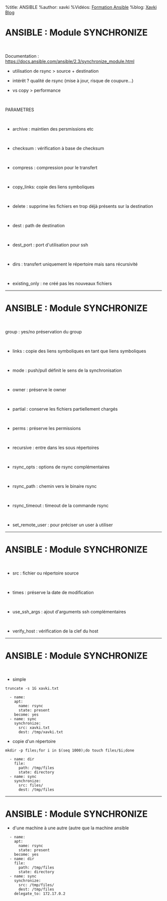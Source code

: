 %title: ANSIBLE
%author: xavki
%Vidéos: [Formation Ansible](https://www.youtube.com/playlist?list=PLn6POgpklwWoCpLKOSw3mXCqbRocnhrh-)
%blog: [Xavki Blog](https://xavki.blog)


# ANSIBLE : Module SYNCHRONIZE


<br>

Documentation : https://docs.ansible.com/ansible/2.3/synchronize_module.html


* utilisation de rsync > source + destination

* intérêt ? qualité de rsync (mise à jour, risque de coupure...)

* vs copy > performance

<br>

PARAMETRES

<br>

* archive : maintien des persmissions etc

<br>

* checksum : vérification à base de checksum

<br>

* compress : compression pour le transfert

<br>

* copy_links: copie des liens symboliques

<br>

* delete : supprime les fichiers en trop déjà présents sur la destination

<br>

* dest : path de destination

<br>

* dest_port : port d'utilisation pour ssh

<br>

* dirs : transfert uniquement le répertoire mais sans récursivité

<br>

* existing_only : ne créé pas les nouveaux fichiers

---------------------------------------------------------------------------------------------

# ANSIBLE : Module SYNCHRONIZE


<br>

group : yes/no préservation du group

<br>

* links : copie des liens symboliques en tant que liens symboliques

<br>

* mode : push/pull définit le sens de la synchronisation

<br>

* owner : préserve le owner

<br>

* partial : conserve les fichiers partiellement chargés

<br>

* perms : préserve les permissions

<br>

* recursive : entre dans les sous répertoires

<br>

* rsync_opts : options de rsync complémentaires

<br>

* rsync_path : chemin vers le binaire rsync

<br>

* rsync_timeout : timeout de la commande rsync

<br>

* set_remote_user : pour préciser un user à utiliser

---------------------------------------------------------------------------------------------

# ANSIBLE : Module SYNCHRONIZE


<br>

* src : fichier ou répertoire source

<br>

* times : préserve la date de modification

<br>

* use_ssh_args : ajout d'arguments ssh complémentaires

<br>

* verify_host : vérification de la clef du host

---------------------------------------------------------------------------------------------

# ANSIBLE : Module SYNCHRONIZE



<br>

* simple

```
truncate -s 1G xavki.txt
```

```
  - name:
    apt:
      name: rsync
      state: present
    become: yes
  - name: sync
    synchronize:
      src: xavki.txt
      dest: /tmp/xavki.txt
```


* copie d'un répertoire

```
mkdir -p files;for i in $(seq 1000);do touch files/$i;done
```

```
  - name: dir
    file:
      path: /tmp/files
      state: directory
  - name: sync
    synchronize:
      src: files/
      dest: /tmp/files
```

---------------------------------------------------------------------------------------------

# ANSIBLE : Module SYNCHRONIZE


* d'une machine à une autre (autre que la machine ansible

```
  - name:
    apt:
      name: rsync
      state: present
    become: yes
  - name: dir
    file:
      path: /tmp/files
      state: directory
  - name: sync
    synchronize:
      src: /tmp/files/
      dest: /tmp/files
    delegate_to: 172.17.0.2
```




